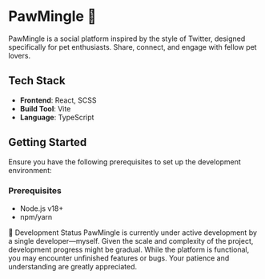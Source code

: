 # PawMingle 🐾

PawMingle is a social platform inspired by the style of Twitter, designed specifically for pet enthusiasts. Share, connect, and engage with fellow pet lovers.

## Tech Stack

- **Frontend**: React, SCSS
- **Build Tool**: Vite
- **Language**: TypeScript

## Getting Started

Ensure you have the following prerequisites to set up the development environment:

### Prerequisites

- Node.js v18+
- npm/yarn


🚧 Development Status
PawMingle is currently under active development by a single developer—myself. Given the scale and complexity of the project, development progress might be gradual. While the platform is functional, you may encounter unfinished features or bugs. Your patience and understanding are greatly appreciated.
